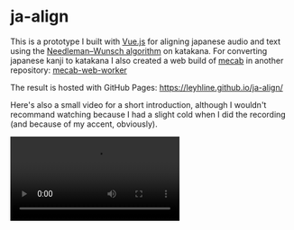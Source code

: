 # ja-align

This is a prototype I built with [Vue.js](https://vuejs.org/) for aligning japanese audio and text using the [Needleman–Wunsch algorithm](https://en.wikipedia.org/wiki/Needleman%E2%80%93Wunsch_algorithm) on katakana. For converting japanese kanji to katakana I also created a web build of [mecab](https://taku910.github.io/mecab/) in another repository: [mecab-web-worker](https://github.com/leyhline/mecab-web-worker)

The result is hosted with GitHub Pages: https://leyhline.github.io/ja-align/

Here's also a small video for a short introduction, although I wouldn't recommand watching because I had a slight cold when I did the recording (and because of my accent, obviously).

<video controls>
  <source src="https://raw.githubusercontent.com/leyhline/ja-align/main/demo.webm" type="video/webm" />
  <track default kind="captions" srclang="en" label="en" src="https://raw.githubusercontent.com/leyhline/ja-align/main/demo.vtt" />
</video>
